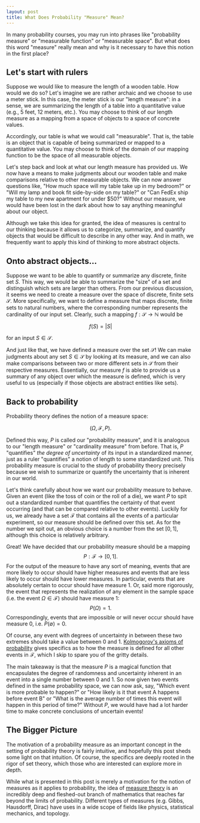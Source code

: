 ```yaml
---
layout: post
title: What Does Probability "Measure" Mean?
---
```

In many probability courses, you may run into phrases like "probability measure" or "measurable function" or "measurable space". But what does this word "measure" really mean and why is it necessary to have this notion in the first place?

## Let's start with rulers
Suppose we would like to measure the length of a wooden table. How would we do so? Let's imagine we are rather archaic and we choose to use a meter stick. In this case, the meter stick is our "length measure": in a sense, we are summarizing the length of a table into a quantitative value (e.g., 5 feet, 12 meters, etc.). You may choose to think of our length measure as a mapping from a space of objects to a space of concrete values.

Accordingly, our table is what we would call "measurable". That is, the table is an object that is capable of being summarized or mapped to a quantitative value. You may choose to think of the domain of our mapping function to be the space of all measurable objects. 

Let's step back and look at what our length measure has provided us. We now have a means to make judgments about our wooden table and make comparisons relative to other measurable objects. We can now answer questions like, "How much space will my table take up in my bedroom?" or "Will my lamp and book fit side-by-side on my table?" or "Can FedEx ship my table to my new apartment for under $50?" Without our measure, we would have been lost in the dark about how to say anything meaningful about our object. 

Although we take this idea for granted, the idea of measures is central to our thinking because it allows us to categorize, summarize, and quantify objects that would be difficult to describe in any other way. And in math, we frequently want to apply this kind of thinking to more abstract objects.

## Onto abstract objects...
Suppose we want to be able to quantify or summarize any discrete, finite set $S$. This way, we would be able to summarize the "size" of a set and distinguish which sets are larger than others. From our previous discussion, it seems we need to create a measure over the space of discrete, finite sets $\mathcal{S}$. More specifically, we want to define a measure that maps discrete, finite sets to natural numbers, where the corresponding number represents the cardinality of our input set. Clearly, such a mapping $f:\mathcal{S} \rightarrow \mathbb{N}$ would be 

$$
f(S) = |S|
$$

for an input $S \in \mathcal{S}$. 

And just like that, we have defined a measure over the set $\mathcal{S}$! We can make judgments about any set $S \in \mathcal{S}$ by looking at its measure, and we can also make comparisons between two or more different sets in $\mathcal{S}$ from their respective measures. Essentially, our measure $f$ is able to provide us a summary of any object over which the measure is defined, which is very useful to us (especially if those objects are abstract entities like sets). 

## Back to probability
Probability theory defines the notion of a measure space: 

$$
(\Omega, \mathcal{F}, P).
$$

Defined this way, $P$ is called our "probability measure", and it is analogous to our "length measure" or "cardinality measure" from before. That is, $P$ "quantifies" *the degree of uncertainty* of its input in a standardized manner, just as a ruler "quantifies" a notion of length to some standardized unit. This probability measure is crucial to the study of probability theory precisely because we wish to summarize or quantify the uncertainty that is inherent in our world. 

Let's think carefully about how we want our probability measure to behave. Given an event (like the toss of coin or the roll of a die), we want $P$ to spit out a standardized number that quantifies the certainty of that event occurring (and that can be compared relative to other events). Luckily for us, we already have a set $\mathcal{F}$ that contains all the events of a particular experiment, so our measure should be defined over this set. As for the number we spit out, an obvious choice is a number from the set $[0, 1]$, although this choice is relatively arbitrary.

Great! We have decided that our probability measure should be a mapping 
$$
P : \mathcal{F} \rightarrow [0,1].
$$ 
For the output of the measure to have any sort of meaning, events that are more likely to occur should have higher measures and events that are less likely to occur should have lower measures. In particular, events that are absolutely certain to occur should have measure $1$. Or, said more rigorously, the event that represents the realization of any element in the sample space (i.e. the event $\Omega \in \mathcal{F}$) should have measure $1$:
$$
P(\Omega) = 1.
$$
Correspondingly, events that are impossible or will never occur should have measure $0$, i.e. $P(\emptyset) = 0$. 

Of course, any event with degrees of uncertainty in between these two extremes should take a value between $0$ and $1$. [Kolmogorov's axioms of probability](https://en.wikipedia.org/wiki/Probability_axioms) gives specifics as to how the measure is defined for all other events in $\mathcal{F}$, which I skip to spare you of the gritty details. 

The main takeaway is that the measure $P$ is a magical function that encapsulates the degree of randomness and uncertainty inherent in an event into a single number between $0$ and $1$. So now given two events defined in the same probability space, we can now ask, say, "Which event is more probable to happen?" or "How likely is it that event A happens before event B" or "What is the average number of times this event will happen in this period of time?" Without $P$, we would have had a lot harder time to make concrete conclusions of uncertain events!

## The Bigger Picture
The motivation of a probability measure as an important concept in the setting of probability theory is fairly intuitive, and hopefully this post sheds some light on that intuition. Of course, the specifics are deeply rooted in the rigor of set theory, which those who are interested can explore more in depth.

While what is presented in this post is merely a motivation for the notion of measures as it applies to probability, the idea of [measure theory](https://en.wikipedia.org/wiki/Measure_(mathematics)) is an incredibly deep and fleshed-out branch of mathematics that reaches far beyond the limits of probability. Different types of measures (e.g. Gibbs, Hausdorff, Dirac) have uses in a wide scope of fields like physics, statistical mechanics, and topology.  
